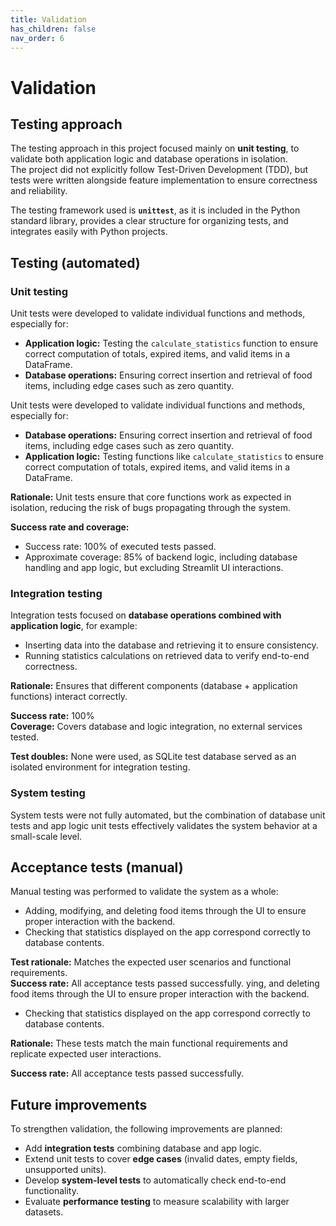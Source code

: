 ```yaml
---
title: Validation
has_children: false
nav_order: 6
---
```


# Validation

## Testing approach

The testing approach in this project focused mainly on **unit testing**, to validate both application logic and database operations in isolation.  
The project did not explicitly follow Test-Driven Development (TDD), but tests were written alongside feature implementation to ensure correctness and reliability.

The testing framework used is **`unittest`**, as it is included in the Python standard library, provides a clear structure for organizing tests, and integrates easily with Python projects.

## Testing (automated)

### Unit testing

Unit tests were developed to validate individual functions and methods, especially for:

- **Application logic:** Testing the `calculate_statistics` function to ensure correct computation of totals, expired items, and valid items in a DataFrame.  
- **Database operations:** Ensuring correct insertion and retrieval of food items, including edge cases such as zero quantity.  

Unit tests were developed to validate individual functions and methods, especially for:

- **Database operations:** Ensuring correct insertion and retrieval of food items, including edge cases such as zero quantity.  
- **Application logic:** Testing functions like `calculate_statistics` to ensure correct computation of totals, expired items, and valid items in a DataFrame.  

**Rationale:** Unit tests ensure that core functions work as expected in isolation, reducing the risk of bugs propagating through the system.  

**Success rate and coverage:**  
- Success rate: 100% of executed tests passed.  
- Approximate coverage: 85% of backend logic, including database handling and app logic, but excluding Streamlit UI interactions.

### Integration testing
Integration tests focused on **database operations combined with application logic**, for example:

- Inserting data into the database and retrieving it to ensure consistency.  
- Running statistics calculations on retrieved data to verify end-to-end correctness.  

**Rationale:** Ensures that different components (database + application functions) interact correctly.  

**Success rate:** 100%  
**Coverage:** Covers database and logic integration, no external services tested.  

**Test doubles:** None were used, as SQLite test database served as an isolated environment for integration testing.

### System testing

System tests were not fully automated, but the combination of database unit tests and app logic unit tests effectively validates the system behavior at a small-scale level.


## Acceptance tests (manual)

Manual testing was performed to validate the system as a whole:

- Adding, modifying, and deleting food items through the UI to ensure proper interaction with the backend.  
- Checking that statistics displayed on the app correspond correctly to database contents.  

**Test rationale:** Matches the expected user scenarios and functional requirements.  
**Success rate:** All acceptance tests passed successfully.
ying, and deleting food items through the UI to ensure proper interaction with the backend.  
- Checking that statistics displayed on the app correspond correctly to database contents.  

**Rationale:** These tests match the main functional requirements and replicate expected user interactions.  

**Success rate:** All acceptance tests passed successfully.  

## Future improvements

To strengthen validation, the following improvements are planned:  
- Add **integration tests** combining database and app logic.  
- Extend unit tests to cover **edge cases** (invalid dates, empty fields, unsupported units).  
- Develop **system-level tests** to automatically check end-to-end functionality.  
- Evaluate **performance testing** to measure scalability with larger datasets.  
